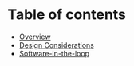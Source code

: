 # Table of contents

* [Overview](README.md)
* [Design Considerations](design-considerations.md)
* [Software-in-the-loop](sitl.md)

